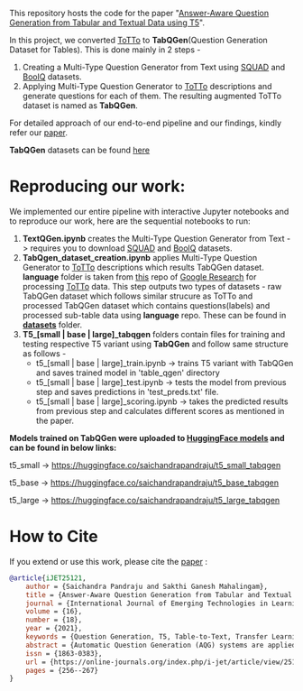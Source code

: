 This repository hosts the code for the paper "[Answer-Aware Question Generation from Tabular and Textual Data using T5](https://doi.org/10.3991/ijet.v16i18.25121)".

In this project, we converted [ToTTo](https://github.com/google-research-datasets/ToTTo) to **TabQGen**(Question Generation Dataset for Tables). This is done mainly in 2 steps - 

  1. Creating a Multi-Type Question Generator from Text using [SQUAD](https://rajpurkar.github.io/SQuAD-explorer/) and [BoolQ](https://github.com/google-research-datasets/boolean-questions) datasets.
  2. Applying Multi-Type Question Generator to [ToTTo](https://github.com/google-research-datasets/ToTTo) descriptions and generate questions for each of them. The resulting augmented ToTTo dataset is named as **TabQGen**.

For detailed approach of our end-to-end pipeline and our findings, kindly refer our [paper](https://doi.org/10.3991/ijet.v16i18.25121).

**TabQGen** datasets can be found [here](https://github.com/saichandrapandraju/TabQGen/blob/main/datasets/README.md)

# Reproducing our work:

We implemented our entire pipeline with interactive Jupyter notebooks and to reproduce our work, here are the sequential notebooks to run:

  1. **TextQGen.ipynb** creates the Multi-Type Question Generator from Text -> requires you to download [SQUAD](https://rajpurkar.github.io/SQuAD-explorer/) and [BoolQ](https://github.com/google-research-datasets/boolean-questions) datasets.
  2. **TabQgen_dataset_creation.ipynb** applies Multi-Type Question Generator to [ToTTo](https://github.com/google-research-datasets/ToTTo) descriptions which results TabQGen dataset. **language** folder is taken from [this](https://github.com/google-research/language) repo of [Google Research](https://github.com/google-research) for processing [ToTTo](https://github.com/google-research-datasets/ToTTo) data. This step outputs two types of datasets - raw TabQGen dataset which follows similar strucure as ToTTo and processed TabQGen dataset which contains questions(labels) and processed sub-table data using **language** repo. These can be found in [**datasets**](https://github.com/saichandrapandraju/TabQGen/tree/main/datasets) folder.
  3. **T5_[small | base | large]_tabqgen** folders contain files for training and testing respective T5 variant using **TabQGen** and follow same structure as follows - 
      * t5_[small | base | large]_train.ipynb -> trains T5 variant with TabQGen and saves trained model in 'table_qgen' directory
      * t5_[small | base | large]_test.ipynb -> tests the model from previous step and saves predictions in 'test_preds.txt' file.
      * t5_[small | base | large]_scoring.ipynb -> takes the predicted results from previous step and calculates different scores as mentioned in the paper.

**Models trained on TabQGen were uploaded to [HuggingFace models](https://huggingface.co/models) and can be found in below links:** 

t5_small -> https://huggingface.co/saichandrapandraju/t5_small_tabqgen

t5_base -> https://huggingface.co/saichandrapandraju/t5_base_tabqgen

t5_large -> https://huggingface.co/saichandrapandraju/t5_large_tabqgen

# How to Cite
If you extend or use this work, please cite the [paper](https://doi.org/10.3991/ijet.v16i18.25121) :

```bibtex
@article{iJET25121,
	author = {Saichandra Pandraju and Sakthi Ganesh Mahalingam},
	title = {Answer-Aware Question Generation from Tabular and Textual Data using T5},
	journal = {International Journal of Emerging Technologies in Learning (iJET)},
	volume = {16},
	number = {18},
	year = {2021},
	keywords = {Question Generation, T5, Table-to-Text, Transfer Learning},
	abstract = {Automatic Question Generation (AQG) systems are applied in a myriad of domains to generate questions from sources such as documents, images, knowledge graphs to name a few. With the rising interest in such AQG systems, it is equally important to recognize structured data like tables while generating questions from documents. In this paper, we propose a single model architecture for question generation from tables along with text using “Text-to-Text Transfer Transformer” (T5) - a fully end-to-end model which does not rely on any intermediate planning steps, delexicalization, or copy mechanisms. We also present our systematic approach in modifying the ToTTo dataset, release the augmented dataset as TabQGen along with the scores achieved using T5 as a baseline to aid further research.},
	issn = {1863-0383},
	url = {https://online-journals.org/index.php/i-jet/article/view/25121},
	pages = {256--267}
}
```
